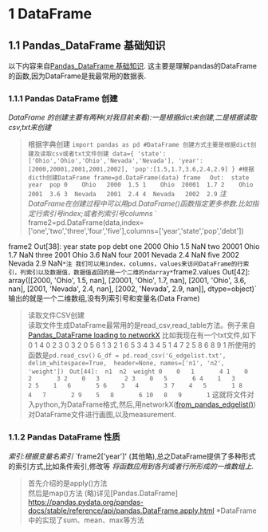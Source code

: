 # 1 DataFrame
## 1.1 Pandas_DataFrame 基础知识
以下内容来自[Pandas_DataFrame 基础知识](https://www.jianshu.com/p/8024ceef4fe2). 这主要是理解pandas的DataFrame的函数,因为DataFrame是我最常用的数据表.
### 1.1.1 Pandas DataFrame 创建
*DataFrame 的创建主要有两种(对我目前来看):一是根据dict来创建,二是根据读取csv,txt来创建*
  > 根据字典创建
`import pandas as pd
#DataFrame 创建方式主要是根据dict创建及读取csv或者txt文件创建
data={
      'state':['Ohio','Ohio','Ohio','Nevada','Nevada'],
      'year':[2000,20001,2001,2001,2002],
      'pop':[1.5,1.7,3.6,2.4,2.9]
      }
#根据dicth创建DataFrame
frame=pd.DataFrame(data)
frame 
`
`Out: 
    state   year  pop
0    Ohio   2000  1.5
1    Ohio  20001  1.7
2    Ohio   2001  3.6
3  Nevada   2001  2.4
4  Nevada   2002  2.9`
*注 DataFrame在创建过程中可以用pd.DataFrame()函数指定更多参数.比如指定行索引号index;或者列索引号columns*
` frame2=pd.DataFrame(data,index=['one','two','three','four','five'],columns=['year','state','pop','debt']) 

frame2
Out[38]: 
        year   state  pop debt
one     2000    Ohio  1.5  NaN
two    20001    Ohio  1.7  NaN
three   2001    Ohio  3.6  NaN
four    2001  Nevada  2.4  NaN
five    2002  Nevada  2.9  NaN`
*注 我们可以用index，columns，values来访问DataFrame的行索引，列索引以及数据值，数据值返回的是一个二维的ndarray*
`frame2.values
Out[42]: 
array([[2000, 'Ohio', 1.5, nan],
       [20001, 'Ohio', 1.7, nan],
       [2001, 'Ohio', 3.6, nan],
       [2001, 'Nevada', 2.4, nan],
       [2002, 'Nevada', 2.9, nan]], dtype=object)`
输出的就是一个二维数组,没有列索引号和变量名(Data Frame)

  > 读取文件CSV创建  
 读取文件生成DataFrame最常用的是read_csv,read_table方法。例子来自[Pandas_DataFrame loading to networkX](https://github.com/Jialin72/Applied-Social-Network-Analysis-in-Python-University-of-Michigan/blob/master/Module%201/Lecture%20Practice/Loading%20Graphs%20in%20NetworkX/Loading%2BGraphs%2Bin%2BNetworkX.md)
 比如我现在有一个txt文件,如下
 0 1 4
0 2 3
0 3 2
0 5 6
1 3 2
1 6 5
3 4 3
4 5 1
4 7 2
5 8 6
8 9 1
 所使用的函数是`pd.read_csv()`
 `G_df = pd.read_csv('G_edgelist.txt', delim_whitespace=True, 
                   header=None, names=['n1', 'n2', 'weight'])`
` Out[44]: 
    n1  n2  weight
0    0   1       4
1    0   2       3
2    0   3       2
3    0   5       6
4    1   3       2
5    1   6       5
6    3   4       3
7    4   5       1
8    4   7       2
9    5   8       6
10   8   9       1`
这就将文件对入python,为DataFrame格式,然后,用networkX([from_pandas_edgelist()](https://vimsky.com/examples/detail/python-method-networkx.from_pandas_edgelist.html))对DataFrame文件进行画图,以及measurement.

 ### 1.1.2 Pandas DataFrame 性质
 *索引:根据变量名索引*
 `frame2['year']'
 (其他略),总之DataFrame提供了多种形式的索引方式,比如条件索引,修改等
 *将函数应用到各列或者行所形成的一维数组上.*
 >首先介绍的是apply()方法  
>然后是map()方法
 (略)详见[Pandas.DataFrame] https://pandas.pydata.org/pandas-docs/stable/reference/api/pandas.DataFrame.apply.html
 *DataFrame中的实现了sum、mean、max等方法
 

